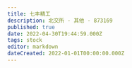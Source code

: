 ```yaml
---
title: 七丰精工
description: 北交所 - 其他 - 873169
published: true
date: 2022-04-30T19:44:59.000Z
tags: stock
editor: markdown
dateCreated: 2022-01-01T00:00:00.000Z
---
```


